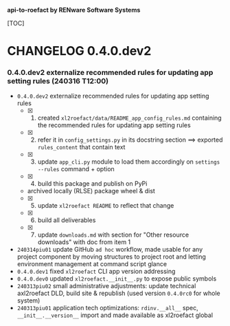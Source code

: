 **api-to-roefact by RENware Software Systems**

[TOC]


# CHANGELOG 0.4.0.dev2


### 0.4.0.dev2 externalize recommended rules for updating app setting rules (240316 T12:00)

* `0.4.0.dev2` externalize recommended rules for updating app setting rules
    * [x] 1. created `xl2roefact/data/README_app_config_rules.md` containing the recommended rules for updating app setting rules
    * [x] 2. refer it in `config_settings.py` in its docstring section ==> exported `rules_content` that contain text
    * [x] 3. update `app_cli.py` module to load them accordingly on `settings --rules` command + option
    * [x] 4. build this package and publish on PyPi
    * archived locally (RLSE) package wheel & dist
    * [x] 5. update `xl2roefact README` to reflect that change
    * [x] 6. build all deliverables
    * [x] 7. update `downloads.md` with section for "Other resource downloads" with doc from item 1
* `240314piu01` update GitHub `ad hoc` workflow, made usable for any project component by moving structures to project root and letting environment management at command script glance
* `0.4.0.dev1` fixed `xl2roefact` CLI app version addressing
* `0.4.0.dev0` updated `xl2roefact.__init__.py` to expose public symbols
* `240313piu02` small administrative adjustments: update technical axl2roefact DLD, build site & republish (used version `0.4.0rc0` for whole system)
* `240313piu01` application tech optimizations: `rdinv.__all__` spec, `__init__.__version__` import and made available as xl2roefact global












